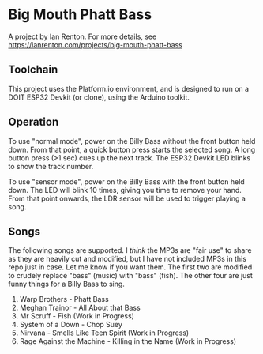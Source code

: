 # Big Mouth Phatt Bass

A project by Ian Renton. For more details, see https://ianrenton.com/projects/big-mouth-phatt-bass

## Toolchain

This project uses the Platform.io environment, and is designed to run on a DOIT ESP32 Devkit (or clone), using the Arduino toolkit.

## Operation

To use "normal mode", power on the Billy Bass without the front button held down. From that point, a quick button press starts the selected song. A long button press (>1 sec) cues up the next track. The ESP32 Devkit LED blinks to show the track number.

To use "sensor mode", power on the Billy Bass with the front button held down. The LED will blink 10 times, giving you time to remove your hand. From that point onwards, the LDR sensor will be used to trigger playing a song.

## Songs

The following songs are supported. I *think* the MP3s are "fair use" to share as they are heavily cut and modified, but I have not included MP3s in this repo just in case. Let me know if you want them. The first two are modified to crudely replace "bass" (music) with "bass" (fish). The other four are just funny things for a Billy Bass to sing.

1. Warp Brothers - Phatt Bass
2. Meghan Trainor - All About that Bass
3. Mr Scruff - Fish (Work in Progress)
4. System of a Down - Chop Suey
5. Nirvana - Smells Like Teen Spirit (Work in Progress)
6. Rage Against the Machine - Killing in the Name (Work in Progress)
